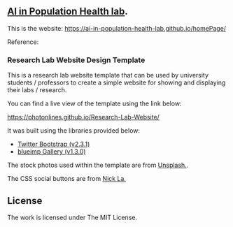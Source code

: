 ## [Al in Population Health lab](https://ai-in-population-health-lab.github.io/homePage/). 
This is the website: https://ai-in-population-health-lab.github.io/homePage/  



Reference:  


### Research Lab Website Design Template

This is a research lab website template that can be used by university students / professors to create a simple website for showing and displaying their labs / research.   

You can find a live view of the template using the link below:

https://photonlines.github.io/Research-Lab-Website/

It was built using the libraries provided below:

- [Twitter Bootstrap (v2.3.1)](https://github.com/twbs/bootstrap)
- [blueimp Gallery (v1.3.0)](https://github.com/blueimp/Gallery)

The stock photos used within the template are from [Unsplash.](https://unsplash.com/). 

The CSS social buttons are from [Nick La.](http://webdesignerwall.com/tutorials/css-social-buttons)

## License

The work is licensed under The MIT License.

